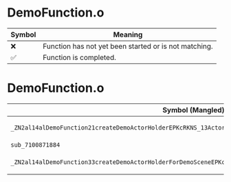 # DemoFunction.o
| Symbol | Meaning 
| ------------- | ------------- 
| :x: | Function has not yet been started or is not matching. 
| :white_check_mark: | Function is completed. 


# DemoFunction.o
| Symbol (Mangled) | Symbol (Demangled) | Decompiled? |
| ------------- |  ------------- | ------------- |
| `_ZN2al14alDemoFunction21createDemoActorHolderEPKcRKNS_13ActorInitInfoEPKN4sead8Matrix34IfEEib` | `al::alDemoFunction::createDemoActorHolder(char const*,al::ActorInitInfo const&,sead::Matrix34<float> const*,int,bool)` | :x: |
| `sub_7100871884` | `` | :x: |
| `_ZN2al14alDemoFunction33createDemoActorHolderForDemoSceneEPKcRKNS_13ActorInitInfoEPKN4sead8Matrix34IfEEi` | `al::alDemoFunction::createDemoActorHolderForDemoScene(char const*,al::ActorInitInfo const&,sead::Matrix34<float> const*,int)` | :x: |
